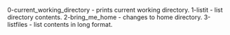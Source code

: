 0-current_working_directory - prints current working directory. 
1-listit - list directory contents. 
2-bring_me_home - changes to home directory. 
3-listfiles - list contents in long format. 

